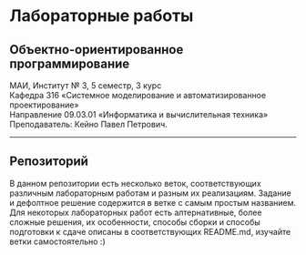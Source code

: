 ﻿# Лабораторные работы

## Объектно-ориентированное программирование

МАИ, Институт № 3, 5 семестр, 3 курс\
Кафедра 316 «Системное моделирование и автоматизированное проектирование»\
Направление 09.03.01 «Информатика и вычислительная техника»\
Преподаватель: Кейно Павел Петрович.

---

## Репозиторий

В данном репозитории есть несколько веток, соответствующих различным лабораторным работам и разным их реализациям.
Задание и дефолтное решение содержится в ветке с самым простым названием.
Для некоторых лабораторных работ есть алтернативные, более сложные решения, их особенности, способы сборки и способы подготовки к сдаче описаны в соответствующих README.md, изучайте ветки самостоятельно :)
